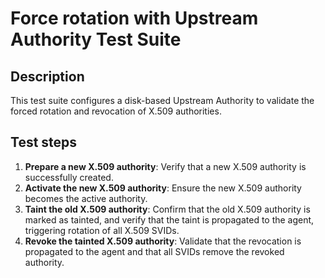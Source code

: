 # Force rotation with Upstream Authority Test Suite

## Description

This test suite configures a disk-based Upstream Authority to validate the forced rotation and revocation of X.509 authorities.

## Test steps

1. **Prepare a new X.509 authority**: Verify that a new X.509 authority is successfully created.
2. **Activate the new X.509 authority**: Ensure the new X.509 authority becomes the active authority.
3. **Taint the old X.509 authority**: Confirm that the old X.509 authority is marked as tainted, and verify that the taint is propagated to the agent, triggering rotation of all X.509 SVIDs.
4. **Revoke the tainted X.509 authority**: Validate that the revocation is propagated to the agent and that all SVIDs remove the revoked authority.
